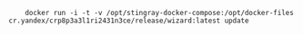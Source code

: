         docker run -i -t -v /opt/stingray-docker-compose:/opt/docker-files cr.yandex/crp8p3a3l1ri2431n3ce/release/wizard:latest update